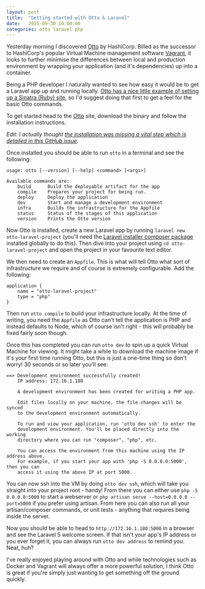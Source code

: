 ```yaml
---
layout: post
title:  "Getting started with Otto & Laravel"
date:   2015-09-30 10:00:00
categories: otto laravel php
---
```


Yesterday morning I discovered [Otto](https://ottoproject.io) by HashiCorp. Billed as the successor to HashiCorp's popular Virtual Machine management software [Vagrant](http://vagrantup.com), it looks to further minimise the differences between local and production environment by wrapping your application (and it's dependencies) up into a container.

Being a PHP developer I naturally wanted to see how easy it would be to get a Laravel app up and running locally. [Otto has a nice little example of setting up a Sinatra (Ruby) site](https://ottoproject.io/intro/getting-started/install.html), so I'd suggest doing that first to get a feel for the basic Otto commands.

To get started head to the [Otto](https://ottoproject.io) site, download the binary and follow the installation instructions.

_Edit: I actually thought [the installation was missing a vital step which is detailed in this GitHub issue](https://github.com/hashicorp/otto/issues/94)._

Once installed you should be able to run `otto` in a terminal and see the following:

    usage: otto [--version] [--help] <command> [<args>]

    Available commands are:
        build      Build the deployable artifact for the app
        compile    Prepares your project for being run.
        deploy     Deploy the application
        dev        Start and manage a development environment
        infra      Builds the infrastructure for the Appfile
        status     Status of the stages of this application
        version    Prints the Otto version

Now Otto is installed, create a new Laravel app by running `laravel new otto-laravel-project` (you'll need the [Laravel installer composer package](http://laravel.com/docs/4.2#install-laravel) installed globally to do this). Then dive into your project using `cd otto-laravel-project` and open the project in your favourite text editor.

We then need to create an `Appfile`. This is what will tell Otto what sort of infrastructure we require and of course is extremely configurable. Add the following:

    application {
        name = "otto-laravel-project"
        type = "php"
    }

Then run `otto compile` to build your infrastructure locally. At the time of writing, you need the `Appfile` as Otto can't tell the application is PHP and instead defaults to Node, which of course isn't right - this will probably be fixed fairly soon though.

Once this has completed you can run `otto dev` to spin up a quick Virtual Machine for viewing. It might take a while to download the machine image if it's your first time running Otto, but this is just a one-time thing so don't worry! 30 seconds or so later you'll see:

    ==> Development environment successfully created!
        IP address: 172.16.1.180

        A development environment has been created for writing a PHP app.

        Edit files locally on your machine, the file changes will be synced
        to the development environment automatically.

        To run and view your application, run 'otto dev ssh' to enter the
        development environment. You'll be placed directly into the working
        directory where you can run "composer", "php", etc.

        You can access the environment from this machine using the IP address above.
        For example, if you start your app with 'php -S 0.0.0.0:5000', then you can
        access it using the above IP at port 5000.

You can now ssh into the VM by doing `otto dev ssh`, which will take you straight into your project root - handy! From there you can either use `php -S 0.0.0.0:5000` to start a webserver or `php artisan serve --host=0.0.0.0 --port=5000` if you prefer using artisan. From here you can also run all your artisan/composer commands, or unit tests - anything that requires being inside the server.

Now you should be able to head to `http://172.16.1.180:5000` in a browser and see the Laravel 5 welcome screen. If that isn't your app's IP address or you ever forget it, you can always run `otto dev address` to remind you. Neat, huh?

I've really enjoyed playing around with Otto and while technologies such as Docker and Vagrant will always offer a more powerful solution, I think Otto is great if you're simply just wanting to get something off the ground quickly.
